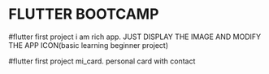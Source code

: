 # FLUTTER BOOTCAMP


#flutter first project  i am rich app.
JUST DISPLAY THE IMAGE AND MODIFY THE APP ICON(basic learning beginner project)



#flutter first project  mi_card.
personal card with contact




